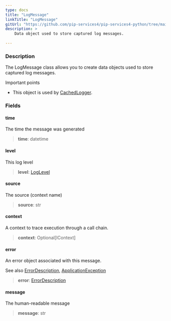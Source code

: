 ```yaml
---
type: docs
title: "LogMessage"
linkTitle: "LogMessage"
gitUrl: "https://github.com/pip-services4/pip-services4-python/tree/main/pip-services4-observability-python"
description: >
    Data object used to store captured log messages.
   
---
```


### Description

The LogMessage class allows you to create data objects used to store captured log messages.

Important points

- This object is used by [CachedLogger](../cached_logger).

### Fields

<span class="hide-title-link">

#### time
The time the message was generated
> **time**: datetime

#### level
This log level
> **level**: [LogLevel](../log_level)

#### source
The source (context name)
> **source**: str

#### context
A context to trace execution through a call chain.
> **context**: Optional[IContext]

#### error
An error object associated with this message.

See also [ErrorDescription](../../../commons/errors/error_description), [ApplicationException](../../../commons/errors/application_exception)
> **error**: [ErrorDescription](../../../commons/errors/error_description)

#### message
The human-readable message
> **message**: str

</span>
